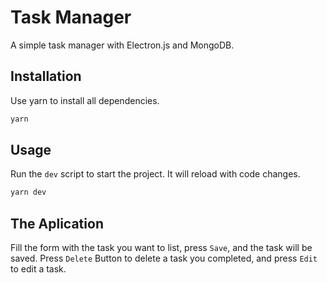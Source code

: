 # Task Manager
A simple task manager with Electron.js and MongoDB.

## Installation

Use yarn to install all dependencies.

```bash
yarn
```

## Usage

Run the `dev` script to start the project. It will reload with code changes.

```bash
yarn dev
```

## The Aplication

Fill the form with the task you want to list, press `Save`, and the task will be saved.
Press `Delete` Button to delete a task you completed, and press `Edit` to edit a task.

